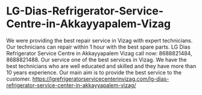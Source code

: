 # LG-Dias-Refrigerator-Service-Centre-in-Akkayyapalem-Vizag
We were providing the best repair service in Vizag with expert technicians. Our technicians can repair within 1 hour with the best spare parts. LG Dias Refrigerator Service Centre in Akkayyapalem Vizag call now: 8688821484, 8688821488. Our service one of the best services in Vizag. We have the best technicians who are well educated and skilled and they have more than 10 years experience. Our main aim is to provide the best service to the customer.   https://lgrefrigeratorservicecenterinvizag.com/lg-dias-refrigerator-service-center-in-akkayyapalem-vizag/  
